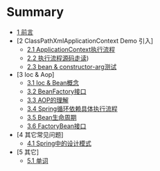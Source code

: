 # Summary

* [1 前言](doc/target.md)
* [2 ClassPathXmlApplicationContext Demo 引入]
    * [2.1 ApplicationContext执行流程](doc/test/flow_path.md)
    * [2.2 执行流程源码走读](doc/test/code_review.md))
    * [2.3 bean & constructor-arg测试](doc/test/bean_constructor.md)
* [3 Ioc & Aop]
    * [3.1 Ioc & Bean概念](doc/bean/ioc_bean.md)
    * [3.2 BeanFactory接口](doc/bean/BeanFactory.md)
    * [3.3 AOP的理解](doc/bean/aop.md)
    * [3.4 Spring循环依赖具体执行流程](doc/bean/dependency.md)
    * [3.5 Bean生命周期](doc/bean/bean_life.md)
    * [3.6 FactoryBean接口](doc/bean/fatory_bean.md) 
* [4 其它常见问题]
    * [4.1 Spring中的设计模式](doc/bean/design.md)        
* [5 其它]
    * [5.1 单词](./doc/other/words.md)